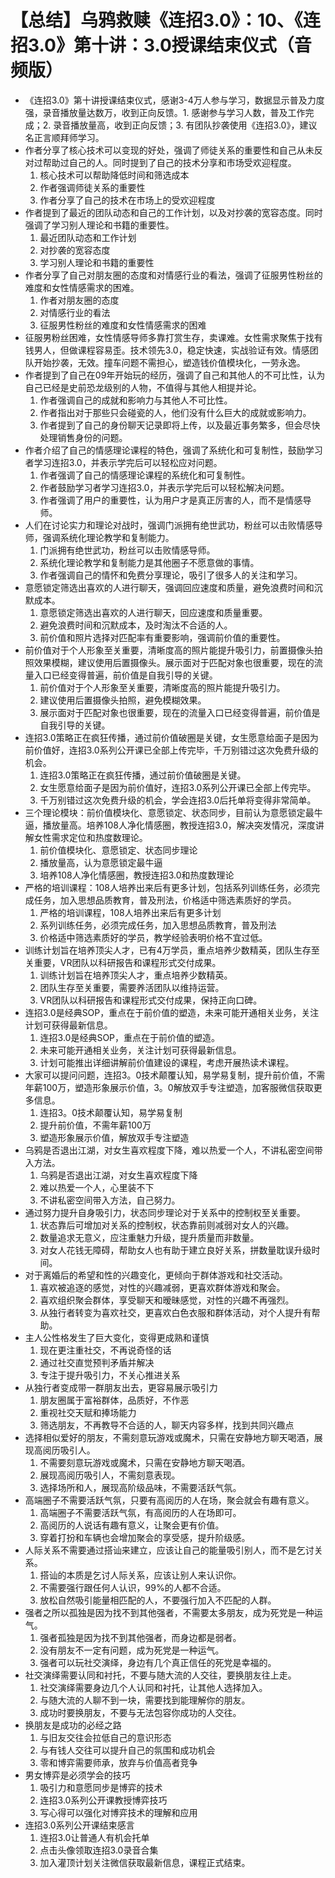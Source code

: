 # 【总结】乌鸦救赎《连招3.0》：10、《连招3.0》第十讲：3.0授课结束仪式（音频版）

-   《连招3.0》第十讲授课结束仪式，感谢3-4万人参与学习，数据显示普及力度强，录音播放量达数万，收到正向反馈。1. 感谢参与学习人数，普及工作完成；2. 录音播放量高，收到正向反馈；3. 有团队抄袭使用《连招3.0》，建议名正言顺拜师学习。
-   作者分享了核心技术可以变现的好处，强调了师徒关系的重要性和自己从未反对过帮助过自己的人。同时提到了自己的技术分享和市场受欢迎程度。
    1.  核心技术可以帮助降低时间和筛选成本
    2.  作者强调师徒关系的重要性
    3.  作者分享了自己的技术在市场上的受欢迎程度
-   作者提到了最近的团队动态和自己的工作计划，以及对抄袭的宽容态度。同时强调了学习别人理论和书籍的重要性。
    1.  最近团队动态和工作计划
    2.  对抄袭的宽容态度
    3.  学习别人理论和书籍的重要性
-   作者分享了自己对朋友圈的态度和对情感行业的看法，强调了征服男性粉丝的难度和女性情感需求的困难。
    1.  作者对朋友圈的态度
    2.  对情感行业的看法
    3.  征服男性粉丝的难度和女性情感需求的困难
-   征服男粉丝困难，女性情感导师多靠打赏生存，卖课难。女性需求聚焦于找有钱男人，但做课程容易歪。技术领先3.0，稳定快速，实战验证有效。情感团队开始抄袭，无效。撞车问题不需担心，塑造钱价值模块化，一劳永逸。
-   作者提到了自己在09年开始玩的经历，强调了自己和其他人的不可比性，认为自己已经是史前恐龙级别的人物，不值得与其他人相提并论。
    1.  作者强调自己的成就和影响力与其他人不可比性。
    2.  作者指出对于那些只会碰瓷的人，他们没有什么巨大的成就或影响力。
    3.  作者提到了自己的身份聊天记录即将上传，以及最近事务繁多，但会尽快处理销售身份的问题。
-   作者介绍了自己的情感理论课程的特色，强调了系统化和可复制性，鼓励学习者学习连招3.0，并表示学完后可以轻松应对问题。
    1.  作者强调了自己的情感理论课程的系统化和可复制性。
    2.  作者鼓励学习者学习连招3.0，并表示学完后可以轻松解决问题。
    3.  作者强调了用户的重要性，认为用户才是真正厉害的人，而不是情感导师。
-   人们在讨论实力和理论对战时，强调门派拥有绝世武功，粉丝可以击败情感导师，强调系统化理论教学和复制能力。
    1.  门派拥有绝世武功，粉丝可以击败情感导师。
    2.  系统化理论教学和复制能力是其他圈子不愿意做的事情。
    3.  作者强调自己的情怀和免费分享理论，吸引了很多人的关注和学习。
-   意愿锁定筛选出喜欢的人进行聊天，强调回应速度和质量，避免浪费时间和沉默成本。
    1.  意愿锁定筛选出喜欢的人进行聊天，回应速度和质量重要。
    2.  避免浪费时间和沉默成本，及时淘汰不合适的人。
    3.  前价值和照片选择对匹配率有重要影响，强调前价值的重要性。
-   前价值对于个人形象至关重要，清晰度高的照片能提升吸引力，前置摄像头拍照效果模糊，建议使用后置摄像头。展示面对于匹配对象也很重要，现在的流量入口已经变得普遍，前价值是自我引导的关键。
    1.  前价值对于个人形象至关重要，清晰度高的照片能提升吸引力。
    2.  建议使用后置摄像头拍照，避免模糊效果。
    3.  展示面对于匹配对象也很重要，现在的流量入口已经变得普遍，前价值是自我引导的关键。
-   连招3.0策略正在疯狂传播，通过前价值破圈是关键，女生愿意给面子是因为前价值好，连招3.0系列公开课已全部上传完毕，千万别错过这次免费升级的机会。
    1.  连招3.0策略正在疯狂传播，通过前价值破圈是关键。
    2.  女生愿意给面子是因为前价值好，连招3.0系列公开课已全部上传完毕。
    3.  千万别错过这次免费升级的机会，学会连招3.0后托单将变得非常简单。
-   三个理论模块：前价值模块化、意愿锁定、状态同步，目前认为意愿锁定最牛逼，播放量高。培养108人净化情感圈，教授连招3.0，解决突发情况，深度讲解女性需求定位和热度数理论。
    1.  前价值模块化、意愿锁定、状态同步理论
    2.  播放量高，认为意愿锁定最牛逼
    3.  培养108人净化情感圈，教授连招3.0和热度数理论
-   严格的培训课程：108人培养出来后有更多计划，包括系列训练任务，必须完成任务，加入思想品质教育，普及刑法，价格适中筛选素质好的学员。
    1.  严格的培训课程，108人培养出来后有更多计划
    2.  系列训练任务，必须完成任务，加入思想品质教育，普及刑法
    3.  价格适中筛选素质好的学员，教学经验表明价格不宜过低。
-   训练计划旨在培养顶尖人才，已有4万学员，重点培养少数精英，团队生存至关重要，VR团队以科研报告和课程形式交付成果。
    1.  训练计划旨在培养顶尖人才，重点培养少数精英。
    2.  团队生存至关重要，需要养活团队以维持运营。
    3.  VR团队以科研报告和课程形式交付成果，保持正向口碑。
-   连招3.0是经典SOP，重点在于前价值的塑造，未来可能开通相关业务，关注计划可获得最新信息。
    1.  连招3.0是经典SOP，重点在于前价值的塑造。
    2.  未来可能开通相关业务，关注计划可获得最新信息。
    3.  计划可能推出详细讲解前价值建设的课程，考虑开展热读术课程。
-   大家可以提问问题，连招3。0技术颠覆认知，易学易复制，提升前价值，不需年薪100万，塑造形象展示价值，3。0解放双手专注塑造，加客服微信获取更多信息。
    1.  连招3。0技术颠覆认知，易学易复制
    2.  提升前价值，不需年薪100万
    3.  塑造形象展示价值，解放双手专注塑造
-   乌鸦是否退出江湖，对女生喜欢程度下降，难以热爱一个人，不讲私密空间带入方法。
    1.  乌鸦是否退出江湖，对女生喜欢程度下降
    2.  难以热爱一个人，心里装不下
    3.  不讲私密空间带入方法，自己努力。
-   通过努力提升自身吸引力，状态同步理论对于关系中的控制权至关重要。
    1.  状态靠后可增加对关系的控制权，状态靠前则减弱对女人的兴趣。
    2.  数量追求无意义，应注重魅力升级，提升质量而非数量。
    3.  对女人花钱无障碍，帮助女人也有助于建立良好关系，拼数量耽误升级时间。
-   对于离婚后的希望和性的兴趣变化，更倾向于群体游戏和社交活动。
    1.  喜欢被追逐的感觉，对性的兴趣减弱，更喜欢群体游戏和聚会。
    2.  喜欢组织聚会群体，享受聊天和暧昧感觉，对性的兴趣不再强烈。
    3.  从独行者转变为喜欢社交，更喜欢白色衣服和群体活动，对个人提升有帮助。
-   主人公性格发生了巨大变化，变得更成熟和谨慎
    1.  现在更注重社交，不再说奇怪的话
    2.  通过社交直觉预判矛盾并解决
    3.  专注于提升吸引力，不关心推进关系
-   从独行者变成带一群朋友出去，更容易展示吸引力
    1.  朋友圈属于富裕群体，品质好，不作恶
    2.  重视社交天赋和捧场能力
    3.  筛选朋友，不再教导不合适的人，聊天内容多样，找到共同兴趣点
-   选择相似爱好的朋友，不需刻意玩游戏或魔术，只需在安静地方聊天喝酒，展现高阅历吸引人。
    1.  不需要刻意玩游戏或魔术，只需在安静地方聊天喝酒。
    2.  展现高阅历吸引人，不需刻意表现。
    3.  选择场所和人，展现高阶级品味，不需要活跃气氛。
-   高端圈子不需要活跃气氛，只要有高阅历的人在场，聚会就会有趣有意义。
    1.  高端圈子不需要活跃气氛，有高阅历的人在场即可。
    2.  高阅历的人说话有趣有意义，让聚会更有价值。
    3.  穿着打扮和车辆也会增加聚会的享受感，提升阶级感。
-   人际关系不需要通过搭讪来建立，应该让自己的能量吸引别人，而不是乞讨关系。
    1.  搭讪的本质是乞讨人际关系，应该让别人来认识你。
    2.  不需要强行跟任何人认识，99%的人都不合适。
    3.  放松自然吸引能量相匹配的人，不要强行加入不匹配的人群。
-   强者之所以孤独是因为找不到其他强者，不需要太多朋友，成为死党是一种运气。
    1.  强者孤独是因为找不到其他强者，而身边都是弱者。
    2.  没有朋友不一定有问题，成为死党是一种运气。
    3.  强者可以玩社交演绎，身边有几个真正信任的死党是幸福的。
-   社交演绎需要认同和衬托，不要与随大流的人交往，要换朋友往上走。
    1.  社交演绎需要身边几个人认同和衬托，让其他人选择加入。
    2.  与随大流的人聊不到一块，需要找到能理解你的朋友。
    3.  成功时要换朋友，不要与无法包容你成功的人交往。
-   换朋友是成功的必经之路
    1.  与旧友交往会拉低自己的意识形态
    2.  与有钱人交往可以提升自己的氛围和成功机会
    3.  零和博弈需要师承，放弃与价值高者竞争
-   男女博弈是必须学会的技巧
    1.  吸引力和意愿同步是博弈的技术
    2.  连招3.0系列公开课教授博弈技巧
    3.  写心得可以强化对博弈技术的理解和应用
-   连招3.0系列公开课结束感言
    1.  连招3.0让普通人有机会托单
    2.  点击头像领取连招3.0录音合集
    3.  加入灌顶计划关注微信获取最新信息，课程正式结束。